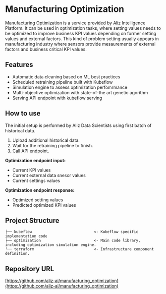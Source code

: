 # Manufacturing Optimization

Manufacturing Optimization is a service provided by Aliz Intelligence Platform. It can be used in optimization tasks, 
where setting values needs to be optimized to improve business KPI values depending on former setting values and 
external factors. This kind of problem setting usually appears in manufacturing industry where sensors provide 
mesaurements of external factors and business critical KPI values. 

## Features

- Automatic data cleaning based on ML best practices
- Scheduled retraining pipeline built with Kubeflow
- Simulation engine to assess optimization perfomrmance
- Multi-objective optimization with state-of-the art genetic agorithm
- Serving API endpoint with kubeflow serving


## How to use

The initial setup is performed by Aliz Data Scientists using first batch of historical data. 

1. Upload additional historical data. 
2. Wait for the retraining pipeline to finish.
3. Call API endpoint.

**Optimization endpoint input:**

- Current KPI values
- Current external data snesor values
- Current settings values

**Optimization endpoint response:**

- Optimized setting values
- Predicted optimized KPI values

## Project Structure

```
├── kubeflow                            <- Kubeflow specific implementation code
├── optimization                        <- Main code library, including optimization simulation engine.
└── terraform                           <- Infrastructure component definition.
```

## Repository URL

[https://github.com/aliz-ai/manufacturing_optimization](https://github.com/aliz-ai/manufacturing_optimization)
